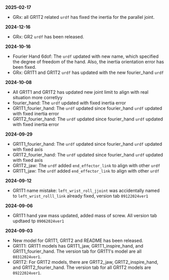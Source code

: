 **2025-02-17**
- GRx: all GR1T2 related `urdf` has fixed the inertia for the parallel joint.

**2024-12-16**
- GRx: GR2 `urdf` has been released.

**2024-10-16**
- Fourier Hand 6dof: The `urdf` updated with new name, which specified the degree of freedom of the hand. Also, the inertia orientation error has been fixed.
- GRx: GR1T1 and GR1T2 `urdf` has updated with the new fourier_hand `urdf`

**2024-10-08**
- All GR1T1 and GR1T2 has updated new joint limit to align with real situation more corretlyy
- fourier_hand: The `urdf` updated with fixed inertia error
- GR1T1_fourier_hand: The `urdf` updated since fourier_hand `urdf` updated with fixed inertia error
- GR1T2_fourier_hand: The `urdf` updated since fourier_hand `urdf` updated with fixed inertia error

**2024-09-29**
- GR1T1_fourier_hand: The `urdf` updated since fourier_hand `urdf` updated with fixed axis
- GR1T2_fourier_hand: The `urdf` updated since fourier_hand `urdf` updated with fixed axis
- GR1T2_jaw: The `urdf` added `end_effector_link` to align with other `urdf`
- GR1T1_jaw: The `urdf` added `end_effector_link` to align with other `urdf`

**2024-09-12**
- GR1T1 name mistake: `left_wrist_roll_jjoint` was accidentally named to `left_wrist_rolll_link` already fixed, version tab `09122024ver1`

**2024-09-06**
- GR1T1 hand yaw mass updated, added mass of screw. All version tab updtaed tp `09062024ver1`

**2024-09-03**
- New model for GR1T1, GR1T2 and README has been released. 
- GR1T1: GR1T1 models has GR1T1_jaw, GR1T1_inspire_hand, and GR1T1_fourier_hand. The version tab for GR1T1's model are all `08312024ver1`. 
- GR1T2: For GR1T2 models, there are GR1T2_jaw, GR1T2_inspire_hand, and GR1T2_fourier_hand. The version tab for all GR1T2 models are `09222024ver1`.